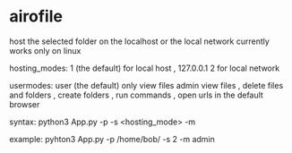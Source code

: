 # airofile

host the selected folder on the localhost or the local network currently works only on linux

hosting_modes:
1 (the default) for local host , 127.0.0.1
2 for local network 

usermodes:
user (the default) only view files
admin view files , delete files and folders , create folders , run commands , open urls in the default browser 

syntax:
python3 App.py -p <path> -s <hosting_mode> -m <usermode>

 example:
 pyhton3 App.py -p /home/bob/ -s 2 -m admin
